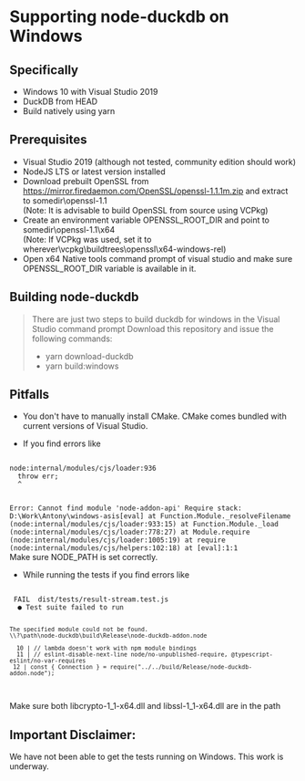 # Supporting node-duckdb on Windows 

## Specifically
- Windows 10 with Visual Studio 2019
- DuckDB from HEAD 
- Build natively using yarn

## Prerequisites
- Visual Studio 2019 (although not tested, community edition should work)
- NodeJS LTS or latest version installed
- Download prebuilt OpenSSL from https://mirror.firedaemon.com/OpenSSL/openssl-1.1.1m.zip and extract to somedir\openssl-1.1<br>
   (Note: It is advisable to build OpenSSL from source using VCPkg)
- Create an environment variable OPENSSL_ROOT_DIR and point to somedir\openssl-1.1\x64<br>
   (Note: If VCPkg was used, set it to wherever\vcpkg\buildtrees\openssl\x64-windows-rel)
- Open x64 Native tools command prompt of visual studio and make sure OPENSSL_ROOT_DIR variable is available in it.

## Building node-duckdb
> There are just two steps to build duckdb for windows in the Visual Studio command prompt
> Download this repository and issue the following commands:
> + yarn download-duckdb
> + yarn build:windows

## Pitfalls
- You don't have to manually install CMake. CMake comes bundled with current versions of Visual Studio. 

- If you find errors like <br>
<code>
node:internal/modules/cjs/loader:936
  throw err;
  ^

Error: Cannot find module 'node-addon-api'
Require stack:
 D:\Work\Antony\windows-asis\[eval]
    at Function.Module._resolveFilename (node:internal/modules/cjs/loader:933:15)
    at Function.Module._load (node:internal/modules/cjs/loader:778:27)
    at Module.require (node:internal/modules/cjs/loader:1005:19)
    at require (node:internal/modules/cjs/helpers:102:18)
    at [eval]:1:1
</code>
  <br>Make sure NODE_PATH is set correctly. 

- While running the tests if you find errors like <br>
<code>
 FAIL  dist/tests/result-stream.test.js
  ● Test suite failed to run

    The specified module could not be found.
    \\?\path\node-duckdb\build\Release\node-duckdb-addon.node

      10 | // lambda doesn't work with npm module bindings
      11 | // eslint-disable-next-line node/no-unpublished-require, @typescript-eslint/no-var-requires
     12 | const { Connection } = require("../../build/Release/node-duckdb-addon.node");
</code>
<br>Make sure both libcrypto-1_1-x64.dll and libssl-1_1-x64.dll are in the path

## Important Disclaimer:
We have not been able to get the tests running on Windows. This work is underway.